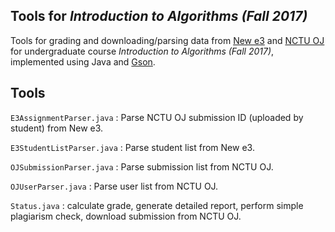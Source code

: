 ## Tools for *Introduction to Algorithms (Fall 2017)*
Tools for grading and downloading/parsing data from [New e3](https://e3new.nctu.edu.tw/) and [NCTU OJ](https://oj.nctu.edu.tw/) for undergraduate course *Introduction to Algorithms (Fall 2017)*, implemented using Java and [Gson](https://github.com/google/gson).

## Tools
`E3AssignmentParser.java` : Parse NCTU OJ submission ID (uploaded by student) from New e3.

`E3StudentListParser.java` : Parse student list from New e3.

`OJSubmissionParser.java` : Parse submission list from NCTU OJ.

`OJUserParser.java` : Parse user list from NCTU OJ.

`Status.java` : calculate grade, generate detailed report, perform simple plagiarism check, download submission from NCTU OJ.
